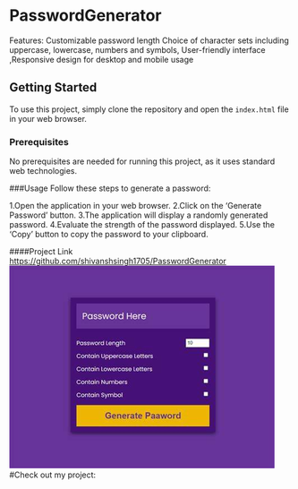 # PasswordGenerator
Features:  Customizable password length Choice of character sets including uppercase, lowercase, numbers and symbols, User-friendly interface ,Responsive design for desktop and mobile usage
## Getting Started

To use this project, simply clone the repository and open the `index.html` file in your web browser.

### Prerequisites

No prerequisites are needed for running this project, as it uses standard web technologies.



###Usage
Follow these steps to generate a password:

1.Open the application in your web browser.
2.Click on the ‘Generate Password’ button.
3.The application will display a randomly generated password.
4.Evaluate the strength of the password displayed.
5.Use the ‘Copy’ button to copy the password to your clipboard.

####Project Link
https://github.com/shivanshsingh1705/PasswordGenerator
<img src="https://github.com/shivanshsingh1705/PasswordGenerator/blob/main/OIP.jfif" alt="Password Generator">
#Check out my project:

